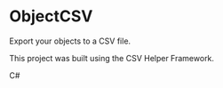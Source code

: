 # ObjectCSV
Export your objects to a CSV file.

This project was built using the CSV Helper Framework.

C#
